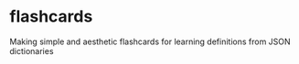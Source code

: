 # flashcards
Making simple and aesthetic flashcards for learning definitions from JSON dictionaries 
